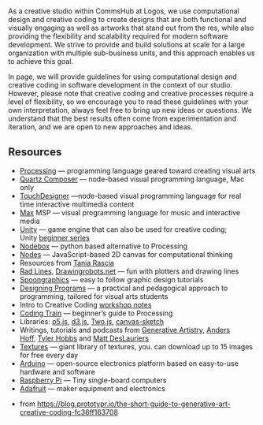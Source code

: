 #
As a creative studio within CommsHub at Logos, we use computational design and creative coding to create designs that are both functional and visually engaging as well as artworks that stand out from the res, while also providing the flexibility and scalability required for modern software development. We strive to provide and build solutions at scale for a large organization with multiple sub-business units, and this approach enables us to achieve this goal.

In page, we will provide guidelines for using computational design and creative coding in software development in the context of our studio. However, please note that creative coding and creative processes require a level of flexibility, so we encourage you to read these guidelines with your own interpretation, always feel free to bring up new ideas or questions. We understand that the best results often come from experimentation and iteration, and we are open to new approaches and ideas.

## Resources
- [Processing](https://processing.org/) — programming language geared toward creating visual arts
- [Quartz Composer](https://developer.apple.com/library/content/documentation/GraphicsImaging/Conceptual/QuartzComposerUserGuide/qc_intro/qc_intro.html) — node-based visual programming language, Mac only
- [TouchDesigner](https://derivative.ca/) —node-based visual programming language for real time interactive multimedia content
- [Max](https://cycling74.com/) MSP — visual programming language for music and interactive media
- [Unity](https://unity.com/) — game engine that can also be used for creative coding; Unity [beginner series](https://channel9.msdn.com/Series/UnityCreativeCoding/Deconstructing-Darkness)
- [Nodebox](http://nodebox.net/code/index.php/Home) — python based alternative to Processing
- [Nodes](https://nodes.io/) — JavaScript-based 2D canvas for computational thinking
- Resources from [Tania Rascia](https://www.taniarascia.com/)
- [Rad Lines](https://msurguy.github.io/rad-lines/), [Drawingrobots.net](https://drawingbots.net/) — fun with plotters and drawing lines
- [Spoongraphics](https://blog.spoongraphics.co.uk/) — easy to follow graphic design tutorials
- [Designing Programs](https://designingprograms.bitbucket.io/index.html) — a practical and pedagogical approach to programming, tailored for visual arts students
- Intro to Creative Coding [workshop notes](https://github.com/mattdesl/workshop-p5-intro)
- [Coding Train](https://www.youtube.com/user/shiffman/playlists) — beginner’s guide to Processing
- Libraries: [p5.js](https://p5js.org/), [d3.js](https://d3js.org/), [Two.js](http://two.js.org/), [canvas-sketch](https://github.com/mattdesl/canvas-sketch)
- Writings, tutorials and podcasts from [Generative Artistry](https://generativeartistry.com/), [Anders Hoff](https://inconvergent.net/#writing), [Tyler Hobbs](http://www.tylerlhobbs.com/writings) and [Matt DesLauriers](https://mattdesl.svbtle.com/)
- [Textures](https://www.textures.com/) — giant library of textures, you. can download up to 15 images for free every day
- [Arduino](https://www.arduino.cc/) — open-source electronics platform based on easy-to-use hardware and software
- [Raspberry Pi](https://www.raspberrypi.org/) — Tiny single-board computers
- [Adafruit](https://www.adafruit.com/) — maker equipment and electronics
* from https://blog.prototypr.io/the-short-guide-to-generative-art-creative-coding-fc36ff163708
